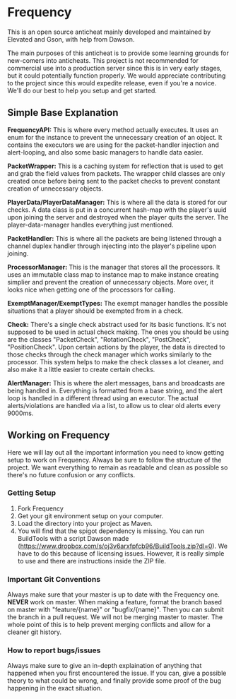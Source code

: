 # Frequency

This is an open source anticheat mainly developed and maintained by Elevated and Gson, with help from Dawson. 

The main purposes of this anticheat is to provide some learning grounds for new-comers into anticheats. This project is not recommended for
commercial use into a production server since this is in very early stages, but it could potentially function properly. We would appreciate contributing to the project since this would expedite release, even if you're a novice. We'll do our best to help you setup and get started. 

## Simple Base Explanation

**FrequencyAPI:** This is where every method actually executes. It uses an enum for the instance to prevent the unnecessary creation of an object. It contains
the executors we are using for the packet-handler injection and alert-looping, and also some basic managers to handle data easier. 

**PacketWrapper:** This is a caching system for reflection that is used to get and grab the field values from packets. The wrapper child classes are only created
once before being sent to the packet checks to prevent constant creation of unnecessary objects.

**PlayerData/PlayerDataManager:** This is where all the data is stored for our checks. A data class is put in a concurrent hash-map with the player's uuid upon
joining the server and destroyed when the player quits the server. The player-data-manager handles everything just mentioned.

**PacketHandler:** This is where all the packets are being listened through a channel duplex handler through injecting into the player's pipeline upon joining.

**ProcessorManager:** This is the manager that stores all the processors. It uses an immutable class map to instance map to make instance creating simplier and
prevent the creation of unnecessary objects. More over, it looks nice when getting one of the processors for calling.

**ExemptManager/ExemptTypes:** The exempt manager handles the possible situations that a player should be exempted from in a check.

**Check:** There's a single check abstract used for its basic functions. It's not supposed to be used in actual check making. The ones you should be using are 
the classes "PacketCheck", "RotationCheck", "PostCheck", "PositionCheck". Upon certain actions by the player, the data is directed to those checks through the
check manager which works similarly to the processor. This system helps to make the check classes a lot cleaner, and also make it a little easier to create
certain checks.

**AlertManager:** This is where the alert messages, bans and broadcasts are being handled in. Everything is formatted from a base string, and the alert loop is
handled in a different thread using an executor. The actual alerts/violations are handled via a list, to allow us to clear old alerts every 9000ms.

## Working on Frequency
Here we will lay out all the important information you need to know getting setup to work on Frequency. Always be sure to follow the structure of the project. We want everything to remain as readable and clean as possible so there's no future confusion or any conflicts. 

### Getting Setup
1) Fork Frequency
2) Get your git environment setup on your computer.
3) Load the directory into your project as Maven.
4) You will find that the spigot dependency is missing. You can run BuildTools with a script Dawson made (https://www.dropbox.com/s/oj3v6arxfpfcb96/BuildTools.zip?dl=0). We have to do this because of licensing issues. However, it is really simple to use and there are instructions inside the ZIP file.

### Important Git Conventions
Always make sure that your master is up to date with the Frequency one. **NEVER** work on master. When making a feature, format the branch based on master with "feature/{name}" or "bugfix/{name}". Then you can submit the branch in a pull request. We will not be merging master to master. The whole point of this is to help prevent merging conflicts and allow for a cleaner git history. 

### How to report bugs/issues
Always make sure to give an in-depth explaination of anything that happened when you first encountered the issue. If you can, give a possible theory to what could be wrong, and finally provide some proof of the bug happening in the exact situation.
